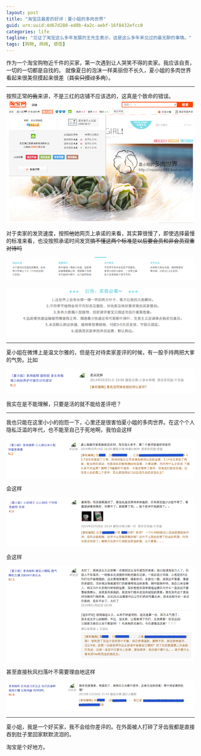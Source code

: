 ```yaml
---
layout: post
title: "淘宝店最差的好评：夏小姐的多肉世界"
guid: urn:uuid:4d67d280-ed0b-4a2c-aebf-16f8432efcc0
categories: life
tagline: "见证了淘宝这么多年发展的王先生表示，这是这么多年来见过的最无聊的事情。"
tags: [购物, 网络, 感悟]
---
```

	
  作为一个淘宝购物近千件的买家，第一次遇到让人哭笑不得的卖家。我应该自责，一切的一切都是自找的。
  就像夏日的泡沫一样美丽但不长久，夏小姐的多肉世界看起来很美但摸起来很差（~~其实只摸过多肉~~）。

---
  
   按照正常~~的我~~来讲，不是三红的店铺不应该选的，这真是个致命的错误。
![blogging](/media/files/2014/04/XiaLogo.png)

  对于卖家的发货速度，按照~~他~~她网页上承诺的来看，其实算很慢了，即使选择最慢的标准来看，也没按照承诺时间发货~~搞不懂这两个标准是以后要会员和非会员双重对待吗~~
  
![blogging](/media/files/2014/04/express1.png)

![blogging](/media/files/2014/04/express2.png)

---

   夏小姐在微博上是温文尔雅的，但是在对待卖家差评的时候，有一股手持两把大爹的气势。比如
   
![blogging](/media/files/2014/04/dieordie.png)

我实在是不能理解，只要是活的就不能给差评吧？

---

   我也只能在这里小小的抱怨一下，心里还是很害怕夏小姐的多肉世界。在这个个人隐私泛滥的年代，也不能至自己于死地啊，我怕会这样

![blogging](/media/files/2014/04/show1.png)

会这样

![blogging](/media/files/2014/04/show2.png)

会这样

![blogging](/media/files/2014/04/show3.png)

甚至直接秋风扫落叶不需要理由地这样

![blogging](/media/files/2014/04/show4.png)

---
   夏小姐，我是一个好买家，我不会给你差评的。在外面被人打碎了牙齿我都是直接吞到肚子里回家默默流泪的。
   
   淘宝是个好地方。